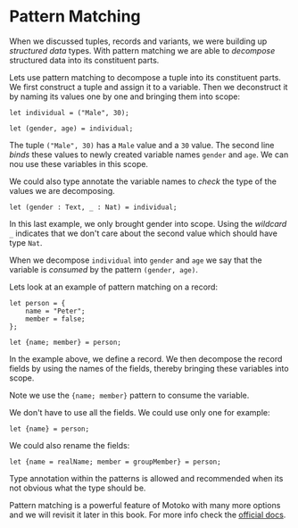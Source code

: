 # Pattern Matching

When we discussed tuples, records and variants, we were building up *structured data* types. With pattern matching we are able to *decompose* structured data into its constituent parts. 

Lets use pattern matching to decompose a tuple into its constituent parts. We first construct a tuple and assign it to a variable. Then we deconstruct it by naming its values one by one and bringing them into scope:

```motoko
let individual = ("Male", 30);

let (gender, age) = individual;
```

The tuple `("Male", 30)` has a `Male` value and a `30` value. The second line *binds* these values to newly created variable names `gender` and `age`. We can nou use these variables in this scope. 

We could also type annotate the variable names to *check* the type of the values we are decomposing. 

```motoko
let (gender : Text, _ : Nat) = individual;
```

In this last example, we only brought gender into scope. Using the *wildcard* `_` indicates that we don't care about the second value which should have type `Nat`.

When we decompose `individual` into `gender` and `age` we say that the variable is *consumed* by the pattern `(gender, age)`.

Lets look at an example of pattern matching on a record:

```motoko
let person = {
    name = "Peter";
    member = false;
};

let {name; member} = person;
```

In the example above, we define a record. We then decompose the record fields by using the names of the fields, thereby bringing these variables into scope. 

Note we use the `{name; member}` pattern to consume the variable.

We don't have to use all the fields. We could use only one for example:

```motoko
let {name} = person;
```

We could also rename the fields:

```motoko
let {name = realName; member = groupMember} = person;
```

Type annotation within the patterns is allowed and recommended when its not obvious what the type should be. 

Pattern matching is a powerful feature of Motoko with many more options and we will revisit it later in this book. For more info check the [official docs](https://internetcomputer.org/docs/current/developer-docs/build/cdks/motoko-dfinity/pattern-matching).

